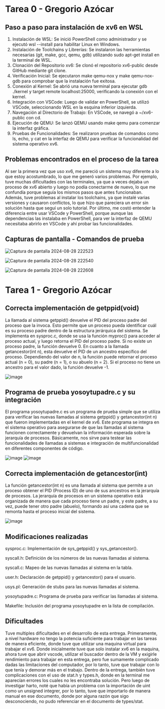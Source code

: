 # Tarea 0 - Gregorio Azócar

## Paso a paso para instalación de xv6 en WSL

1. Instalación de WSL: Se inició PowerShell como administrador y se ejecutó wsl --install para habilitar Linux en Windows.
2. Instalación de Toolchains y Librerías: Se instalaron las herramientas necesarias (git, make, gcc, qemu, gdb) utilizando sudo apt-get install en la terminal de WSL.
3. Clonación del Repositorio xv6: Se clonó el repositorio xv6-public desde GitHub mediante git clone.
4. Verificación Inicial: Se ejecutaron make qemu-nox y make qemu-nox-gdb para comprobar que la instalación fue exitosa.
5. Conexión al Kernel: Se abrió una nueva terminal para ejecutar gdb ./kernel y target remote localhost:25000, verificando la conexión con el kernel.
6. Integración con VSCode: Luego de validar en PowerShell, se utilizó VSCode, seleccionando WSL en la esquina inferior izquierda.
7. Navegación al Directorio de Trabajo: En VSCode, se navegó a ~/xv6-public con cd.
8. Ejecución de QEMU: Se lanzó QEMU usando make qemu para comenzar la interfaz gráfica.
9. Pruebas de Funcionalidades: Se realizaron pruebas de comandos como ls, echo, y cat en la interfaz de QEMU para verificar la funcionalidad del sistema operativo xv6.

## Problemas encontrados en el proceso de la tarea

Al ser la primera vez que uso xv6, me pareció un sistema muy diferente a lo que estoy acostumbrado, lo que me generó varios problemas. Por ejemplo, tuve muchas dificultades con las terminales, ya que a veces dejaba un proceso de xv6 abierto y luego no podía conectarme de nuevo, lo que me confundía porque seguía los mismos pasos que antes funcionaban. Además, tuve problemas al instalar los toolchains, ya que instalé varias versiones y causaron conflictos, lo que hizo que pareciera un error sin solución hasta que seguí un solo tutorial. Por último, me costó entender la diferencia entre usar VSCode y PowerShell, porque aunque las dependencias las instalaba en PowerShell, para ver la interfaz de QEMU necesitaba abrirlo en VSCode y ahí probar las funcionalidades.

## Capturas de pantalla - Comandos de prueba

![Captura de pantalla 2024-08-28 222523](https://github.com/user-attachments/assets/7a2ee4e1-9d3f-48c9-be68-aed30bfcd793)

![Captura de pantalla 2024-08-28 222540](https://github.com/user-attachments/assets/1f0c906d-7f8c-4c4c-bc97-6fcd72d41ad4)

![Captura de pantalla 2024-08-28 222608](https://github.com/user-attachments/assets/df608a7e-c7be-43da-8021-94059e7feec2)

# Tarea 1 - Gregorio Azócar

## Correcta implementación de getppid(void)

La llamada al sistema getppid() devuelve el PID del proceso padre del proceso que la invoca. Esto permite que un proceso pueda identificar cuál es su proceso padre dentro de la estructura jerárquica del sistema. Se implementa en sysproc.c, donde se usa la función myproc() para acceder al proceso actual, y luego retorna el PID del proceso padre. Si no existe un proceso padre, la función devuelve 0.
En cuanto a la llamada getancestor(int n), esta devuelve el PID de un ancestro específico del proceso. Dependiendo del valor de n, la función puede retornar el proceso actual (n = 0), su padre (n = 1), o su abuelo (n = 2). Si el proceso no tiene un ancestro para el valor dado, la función devuelve -1.

![image](https://github.com/user-attachments/assets/55632602-8202-42e6-901e-24c72fc19a70)

## Programa de prueba yosoytupadre.c y su integración

El programa yosoytupadre.c es un programa de prueba simple que se utiliza para verificar las nuevas llamadas al sistema getppid() y getancestor(int n) que fueron implementadas en el kernel de xv6. Este programa se integra en el sistema operativo para asegurarse de que las llamadas al sistema funcionen correctamente y devuelvan la información esperada sobre la jerarquía de procesos. Básicamente, nos sirve para testear las funcionalidades de llamadas a sistemas e integración de multifuncionalidad en diferentes componentes de código.

![image](https://github.com/user-attachments/assets/aa91e1d6-c123-4da0-a7c5-c745c171cadc)
![image](https://github.com/user-attachments/assets/0411a9f7-061d-49fe-9ce6-938c03a8c656)

## Correcta implementación de getancestor(int)

La función getancestor(int n) es una llamada al sistema que permite a un proceso obtener el PID (Process ID) de uno de sus ancestros en la jerarquía de procesos. La jerarquía de procesos en un sistema operativo está organizada de manera que cada proceso tiene un padre, y este padre, a su vez, puede tener otro padre (abuelo), formando así una cadena que se remonta hasta el proceso inicial del sistema.

![image](https://github.com/user-attachments/assets/852045d6-9480-4084-9791-ce9dcfaf58ca)

## Modificaciones realizadas

sysproc.c:
Implementación de sys_getppid() y sys_getancestor().

syscall.h:
Definición de los números de las nuevas llamadas al sistema.

syscall.c:
Mapeo de las nuevas llamadas al sistema en la tabla.

user.h:
Declaración de getppid() y getancestor() para el usuario.

usys.pl:
Generación de stubs para las nuevas llamadas al sistema.

yosoytupadre.c:
Programa de prueba para verificar las llamadas al sistema.

Makefile:
Inclusión del programa yosoytupadre en la lista de compilación.

## Dificultades

Tuve multiples dificultades en el desarrollo de esta entrega. Primeramente, a nivel hardware no tengo la potencia suficiente para trabajar en las tareas de manera eficiente, donde tuve que utilizar una maquina virtual para trabajar el xv6. Donde inicialmente tuve que solo instalar xv6 en la maquina, ahora tuve que abrir vscode, utilizar el buscador dentro de la VM y exigirle rendimiento para trabajar en esta entrega, pero fue sumamente complicado dadas las limitaciones del computador, por lo tanto, tuve que trabajar con lo que tenía y demorar más en el trabajo. 
Dentro de la entrega, también tuve complicaciones con el uso de stat.h y types.h, donde en la terminal me aparecían errores los cuales no les encontraba solución. Pero luego de investigar harto, noté que había un problema con la importación de uint como un unsigned integrer, por lo tanto, tuve que importarlo de manera manual en ese documento, donde por alguna razón que sigo desconociendo, no pudo referenciar en el documento de types/stat.
